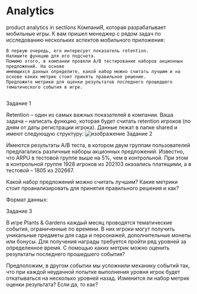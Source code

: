 # Analytics
product analytics in sections
КомпаниЯ, которая разрабатывает мобильные игры. К вам пришел менеджер с рядом задач по исследованию нескольких аспектов мобильного приложения:

    В первую очередь, его интересует показатель retention. Напишите функцию для его подсчета.
    Помимо этого, в компании провели A/B тестирование наборов акционных предложений. На основе
    имеющихся данных определите, какой набор можно считать лучшим и на основе каких метрик стоит принять правильное решение.
    Предложите метрики для оценки результатов последнего прошедшего тематического события в игре.
     

Задание 1

Retention – один из самых важных показателей в компании. Ваша задача – написать функцию, 
которая будет считать retention игроков (по дням от даты регистрации игрока). 
Данные лежат в папке shared и имеют следующую структуру:
![изображение](https://user-images.githubusercontent.com/106705016/209448450-502609eb-0288-49b7-9ffe-0e1770109934.png)
Задание 2

Имеются результаты A/B теста, в котором двум группам пользователей предлагались 
различные наборы акционных предложений. Известно, что ARPU в тестовой группе выше на 5%, чем в контрольной.
При этом в контрольной группе 1928 игроков из 202103 оказались платящими, а в тестовой – 1805 из 202667.

Какой набор предложений можно считать лучшим? Какие метрики стоит проанализировать для принятия правильного решения и как?

Формат данных:

Задание 3

В игре Plants & Gardens каждый месяц проводятся тематические события, ограниченные по времени. 
В них игроки могут получить уникальные предметы для сада и персонажей,
дополнительные монеты или бонусы. Для получения награды требуется пройти ряд уровней за определенное время.
С помощью каких метрик можно оценить результаты последнего прошедшего события?

Предположим, в другом событии мы усложнили механику событий так, что при каждой неудачной попытке
выполнения уровня игрок будет откатываться на несколько уровней назад. Изменится ли набор метрик оценки результата? Если да, то как?

